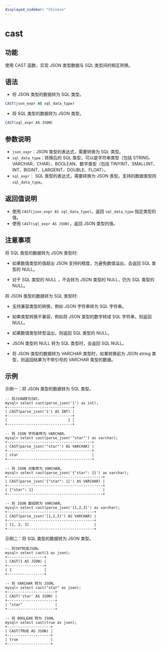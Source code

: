 ```yaml
---
displayed_sidebar: "Chinese"
---
```


# cast

## 功能

使用 CAST 函数，实现 JSON 类型数据与 SQL 类型间的相互转换。

## 语法

- 将 JSON 类型的数据转为 SQL 类型。

```sql
CAST(json_expr AS sql_data_type)
```

- 将 SQL 类型的数据转为 JSON 类型。

```sql
CAST(sql_expr AS JSON)
```

## 参数说明

- `json_expr`：JSON 类型的表达式，需要转换为 SQL 类型。
- `sql_data_type`：转换后的 SQL 类型，可以是字符串类型（包括 STRING、VARCHAR、CHAR）、BOOLEAN、数字类型（包括 TINYINT、SMALLINT、INT、BIGINT、LARGEINT、DOUBLE、FLOAT）。
- `sql_expr`： SQL 类型的表达式，需要转换为 JSON 类型。支持的数据类型同 `sql_data_type`。

## 返回值说明

- 使用 `CAST(json_expr AS sql_data_type)`，返回 `sql_data_type` 指定类型的值。
- 使用 `CAST(sql_expr AS JSON)`，返回 JSON 类型的值。

## 注意事项

将 SQL 类型的数据转为 JSON 类型时:

- 如果数值类型的值超出 JSON 支持的精度，为避免数值溢出，会返回 SQL 类型的 NULL。

- 对于 SQL 类型的 NULL ，不会转为 JSON 类型的 NULL，仍为 SQL 类型的 NULL。

将 JSON 类型的数据转为 SQL 类型时:

- 支持兼容类型的转换，例如 JSON 字符串转为 SQL 字符串。

- 如果类型转换不兼容，例如将 JSON 类型的数字转成 SQL 字符串，则返回 NULL。

- 如果数值类型转型溢出，则返回 SQL 类型的 NULL。

- JSON 类型的 NULL 转为 SQL 类型时，会返回 SQL NULL。

- 将 JSON 类型的数据转为 VARCHAR 类型时，如果转换前为 JSON string 类型，则返回结果为不带引号的 VARCHAR 类型的数据。

## 示例

示例一：将 JSON 类型的数据转为 SQL 类型。

```Plain Text
-- 将JSON转为INT。
mysql> select cast(parse_json('1') as int);
+------------------------------+
| CAST(parse_json('1') AS INT) |
+------------------------------+
|                            1 |
+------------------------------+

-- 将 JSON 字符串转为 VARCHAR。
mysql> select cast(parse_json('"star"') as varchar);
+---------------------------------------+
| CAST(parse_json('"star"') AS VARCHAR) |
+---------------------------------------+
| star                                  |
+---------------------------------------+

-- 将 JSON 对象转为 VARCHAR。
mysql> select cast(parse_json('{"star": 1}') as varchar);
+--------------------------------------------+
| CAST(parse_json('{"star": 1}') AS VARCHAR) |
+--------------------------------------------+
| {"star": 1}                                |
+--------------------------------------------+

-- 将 JSON 数组转为 VARCHAR。
mysql> select cast(parse_json('[1,2,3]') as varchar);
+----------------------------------------+
| CAST(parse_json('[1,2,3]') AS VARCHAR) |
+----------------------------------------+
| [1, 2, 3]                              |
+----------------------------------------+
```

示例二：将 SQL 类型的数据转为 JSON 类型。

```Plain Text
-- 将INT转成JSON。
mysql> select cast(1 as json);
+-----------------+
| CAST(1 AS JSON) |
+-----------------+
| 1               |
+-----------------+

-- 将 VARCHAR 转为 JSON。
mysql> select cast("star" as json);
+----------------------+
| CAST('star' AS JSON) |
+----------------------+
| "star"               |
+----------------------+

-- 将 BOOLEAN 转为 JSON。
mysql> select cast(true as json);
+--------------------+
| CAST(TRUE AS JSON) |
+--------------------+
| true               |
+--------------------+
```

